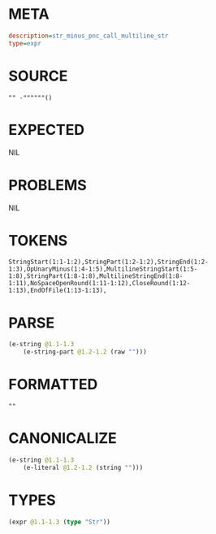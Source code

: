 # META
~~~ini
description=str_minus_pnc_call_multiline_str
type=expr
~~~
# SOURCE
~~~roc
"" -""""""()
~~~
# EXPECTED
NIL
# PROBLEMS
NIL
# TOKENS
~~~zig
StringStart(1:1-1:2),StringPart(1:2-1:2),StringEnd(1:2-1:3),OpUnaryMinus(1:4-1:5),MultilineStringStart(1:5-1:8),StringPart(1:8-1:8),MultilineStringEnd(1:8-1:11),NoSpaceOpenRound(1:11-1:12),CloseRound(1:12-1:13),EndOfFile(1:13-1:13),
~~~
# PARSE
~~~clojure
(e-string @1.1-1.3
	(e-string-part @1.2-1.2 (raw "")))
~~~
# FORMATTED
~~~roc
""
~~~
# CANONICALIZE
~~~clojure
(e-string @1.1-1.3
	(e-literal @1.2-1.2 (string "")))
~~~
# TYPES
~~~clojure
(expr @1.1-1.3 (type "Str"))
~~~
